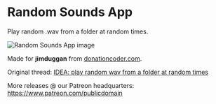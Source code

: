 # Random Sounds App
Play random .wav from a folder at random times.

![Random Sounds App image](https://i.imgsafe.org/fa/fae2382660.png)

Made for **jimduggan** from [donationcoder.com](https://www.donationcoder.com).

Original thread: [IDEA: play random wav from a folder at random times](https://www.donationcoder.com/forum/index.php?topic=48061.0)

More releases @ our Patreon headquarters:
https://www.patreon.com/publicdomain